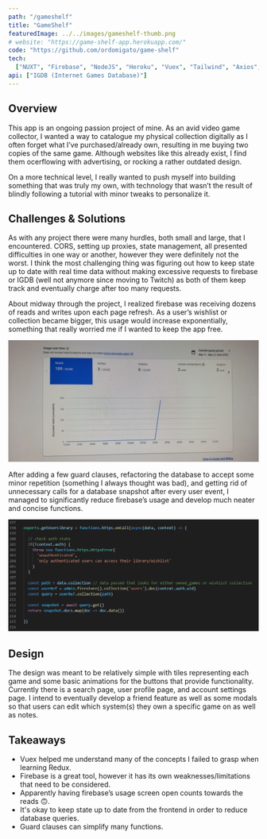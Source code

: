 ```yaml
---
path: "/gameshelf"
title: "GameShelf"
featuredImage: ../../images/gameshelf-thumb.png
# website: "https://game-shelf-app.herokuapp.com/"
code: "https://github.com/ordomigato/game-shelf"
tech:
  ["NUXT", "Firebase", "NodeJS", "Heroku", "Vuex", "Tailwind", "Axios", "SASS"]
api: ["IGDB (Internet Games Database)"]
---
```


## Overview

<p>
This app is an ongoing passion project of mine. As an avid video game collector, I wanted a way to catalogue my physical collection digitally as I often forget what I’ve purchased/already own, resulting in me buying two copies of the same game. Although websites like this already exist, I find them ocerflowing with advertising, or rocking a rather outdated design.
</p>
<p>
On a more technical level, I really wanted to push myself into building something that was truly my own, with technology that wasn’t the result of blindly following a tutorial with minor tweaks to personalize it.
</p>

## Challenges & Solutions

<p>
As with any project there were many hurdles, both small and large, that I encountered. CORS, setting up proxies, state management, all presented difficulties in one way or another, however they were definitely not the worst. I think the most challenging thing was figuring out how to keep state up to date with real time data without making excessive requests to firebase or IGDB (well not anymore since moving to Twitch) as both of them keep track and eventually charge after too many requests.
</p>

<p>
About midway through the project, I realized firebase was receiving dozens of reads and writes upon each page refresh. As a user’s wishlist or collection became bigger, this usage would increase exponentially, something that really worried me if I wanted to keep the app free. 
</p>

![Firebase usage](../../images/firebase-usage.jpg)

<p>
After adding a few guard clauses, refactoring the database to accept some minor repetition (something I always thought was bad), and getting rid of unnecessary calls for a database snapshot after every user event, I managed to significantly reduce firebase’s usage and develop much neater and concise functions.
</p>

![Firebase functions example](../../images/getuserlibraryfunction.png)

## Design

<p>
The design was meant to be relatively simple with tiles representing each game and some basic animations for the buttons that provide functionality. Currently there is a search page, user profile page, and account settings page. I intend to eventually develop a friend feature as well as some modals so that users can edit which system(s) they own a specific game on as well as notes.
</p>

## Takeaways

- Vuex helped me understand many of the concepts I failed to grasp when learning Redux.
- Firebase is a great tool, however it has its own weaknesses/limitations that need to be considered.
- Apparently having firebase’s usage screen open counts towards the reads &#128579;.
- It's okay to keep state up to date from the frontend in order to reduce database queries.
- Guard clauses can simplify many functions.
